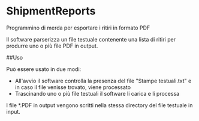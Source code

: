 # ShipmentReports
Programmino di merda per esportare i ritiri in formato PDF

Il software parserizza un file testuale contenente una lista di ritiri per produrre uno o più file PDF in output.

##Uso

Può essere usato in due modi:

* All'avvio il software controlla la presenza del file "Stampe testuali.txt" e in caso il file venisse trovato, viene processato
* Trascinando uno o più file testuali il software li carica e li processa

I file *.PDF in output vengono scritti nella stessa directory del file testuale in input.
